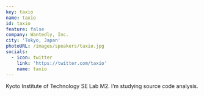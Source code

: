 ```yaml
---
key: taxio
name: taxio
id: taxio
feature: false
company: Wantedly, Inc.
city: 'Tokyo, Japan'
photoURL: /images/speakers/taxio.jpg
socials:
  - icon: twitter
    link: 'https://twitter.com/taxio'
    name: taxio
---
```

Kyoto Institute of Technology SE Lab M2. I’m studying source code analysis.
